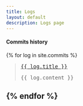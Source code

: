 ```yaml
---
title: Logs
layout: default
description: Logs page
---
```


#### Commits history
{% for log in site.commits %}
>
> <pre><a href="{{ log.url | prepend: site.baseurl }}">{{ log.title }}</a></pre>
> <pre>{{ log.content }}</pre>
>
{% endfor %}
---
